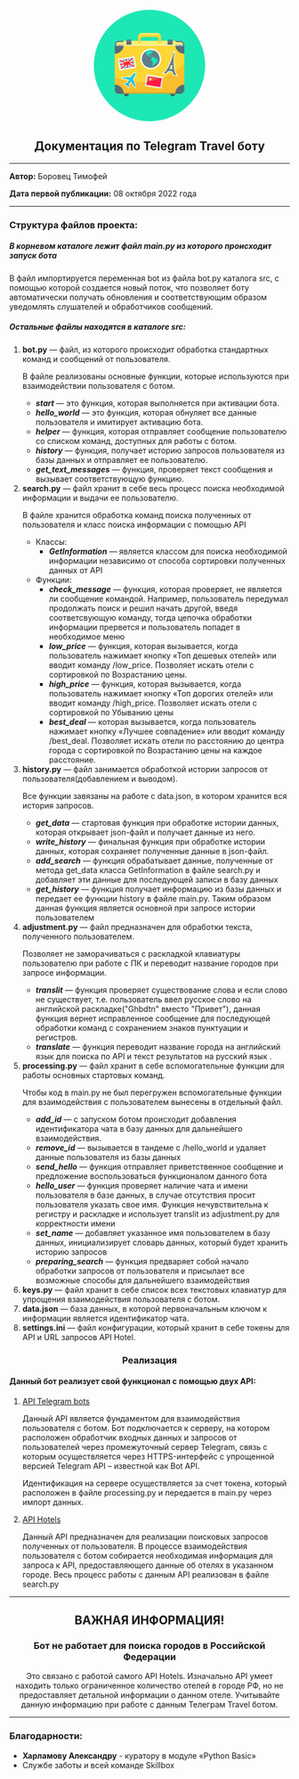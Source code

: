 <p style="text-align: center;"><img src=logo.png width="200" /></p>

<head> 
    <h2 style="text-align: center">Документация по Telegram Travel боту</h2>
</head>
<body>
<div class="release_info">
<hr>
<p><b>Автор:</b> Боровец Тимофей</p>
<p><b>Дата первой публикации:</b> 08 октября 2022 года</p>
<hr>
</div>

<div class="structure_project">

<h3>Структура файлов проекта:</h3>

<h5>В корневом каталоге лежит файл main.py из которого происходит запуск бота</h5>
<p>В файл импортируется переменная bot из файла bot.py каталога src, с помощью которой создается новый поток, что
позволяет боту автоматически получать обновления и соответствующим образом уведомлять слушателей и обработчиков 
сообщений.</p>

<h5>Остальные файлы находятся в каталоге src:</h5>

<ol>
<li><b>bot.py</b> — файл, из которого происходит обработка стандартных команд и сообщений от пользователя.
<p>В файле реализованы основные функции, которые используются при взаимодействии пользователя с ботом.</p>
<ul>
<li><b><i>start</i></b> — это функция, которая выполняется при активации бота.</li>
<li><b><i>hello_world</i></b> — это функция, которая обнуляет все данные пользователя и имитирует активацию бота.</li>
<li><b><i>helper</i></b> — функция, которая отправляет сообщение пользователю со списком команд, 
доступных для работы с ботом.</li>
<li><b><i>history</i></b> — функция, получает историю запросов пользователя из базы данных и отправляет ее пользователю.</li>
<li><b><i>get_text_messages</i></b> — функция, проверяет текст сообщения и вызывает соответствующую функцию.</li>
</ul>
</li>

<li><b>search.py</b> — файл хранит в себе весь процесс поиска необходимой информации и выдачи 
ее пользователю.
<p>В файле хранится обработка команд поиска полученных от пользователя и класс поиска информации с помощью API</p>
<ul>
<li>Классы:
<ul>
<li><b><i>GetInformation</i></b> — является классом для поиска необходимой информации независимо от способа сортировки
полученных данных от API</li>
</ul>
</li>
<li>Функции:
<ul>
<li><b><i>check_message</i></b> — функция, которая проверяет, не является ли сообщение командой. Например, пользователь передумал
продолжать поиск и решил начать другой, введя соответсвующую команду, тогда цепочка обработки информации прервется
и пользователь попадет в необходимое меню</li>
<li><b><i>low_price</i></b> — функция, которая вызывается, когда пользователь нажимает кнопку «Топ дешевых отелей» или вводит 
команду /low_price. Позволяет искать отели с сортировкой по Возрастанию цены.</li>
<li><b><i>high_price</i></b> — функция, которая вызывается, когда пользователь нажимает кнопку «Топ дорогих отелей» или 
вводит команду /high_price. Позволяет искать отели с сортировкой по Убыванию цены</li>
<li><b><i>best_deal</i></b> — которая вызывается, когда пользователь нажимает кнопку «Лучшее совпадение» или вводит команду 
/best_deal. Позволяет искать отели по расстоянию до центра города с сортировкой по Возрастанию цены на каждое 
расстояние.</li>
</ul>
</li>
</ul>
</li>

<li><b>history.py</b> — файл занимается обработкой истории запросов от пользователя(добавлением и выводом).
<p>Все функции завязаны на работе с data.json, в котором хранится вся история запросов.</p>
<ul>
<li><b><i>get_data</i></b> — стартовая функция при обработке истории данных, которая открывает json-файл и получает 
данные из него.</li>
<li><b><i>write_history</i></b> — финальная функция при обработке истории данных, которая сохраняет полученные данные в
json-файл.</li>
<li><b><i>add_search</i></b> — функция обрабатывает данные, полученные от метода get_data класса GetInformation в файле
search.py и добавляет эти данные для последующей записи в базу данных</li>
<li><b><i>get_history</i></b> — функция получает информацию из базы данных и передает ее функции history в файле main.py.
Таким образом данная функция является основной при запросе истории пользователем</li>
</ul>
</li>

<li><b>adjustment.py</b> — файл предназначен для обработки текста, полученного пользователем.
<p>Позволяет не заморачиваться с раскладкой клавиатуры пользователю при работе с ПК и переводит название городов при 
запросе информации.</p>
<ul>
<li><b><i>translit</i></b> — функция проверяет существование слова и если слово не существует, т.е. пользователь ввел
русское слово на английской раскладке("Ghbdtn" вместо "Привет"), данная функция вернет исправленное сообщение для 
последующей обработки команд с сохранением знаков пунктуации и регистров.</li>
<li><b><i>translate</i></b> — функция переводит название города на английский язык для поиска по API и 
текст результатов на русский язык .</li>
</ul>
</li>

<li><b>processing.py</b> — файл хранит в себе вспомогательные функции для работы основных стартовых команд.
<p>Чтобы код в main.py не был перегружен вспомогательные функции для взаимодействия с пользователем вынесены в отдельный
файл.</p>
<ul>
<li><b><i>add_id</i></b> — с запуском ботом происходит добавления идентификатора чата в базу данных для дальнейшего 
взаимодействия.</li>
<li><b><i>remove_id</i></b> — вызывается в тандеме с /hello_world и удаляет данные пользователя из базы данных</li>
<li><b><i>send_hello</i></b> — функция отправляет приветственное сообщение и предложение воспользоваться функционалом
данного бота</li>
<li><b><i>hello_user</i></b> — функция проверяет наличие чата и имени пользователя в базе данных, в случае отсутствия 
просит пользователя указать свое имя. Функция нечувствительна к регистру и раскладке и использует translit из 
adjustment.py для корректности имени</li>
<li><b><i>set_name</i></b> — добавляет указанное имя пользователем в базу данных, инициализирует словарь данных, 
который будет хранить историю запросов</li>
<li><b><i>preparing_search</i></b> — функция предваряет собой начало обработки запросов от пользователя и присылает 
все возможные способы для дальнейшего взаимодействия</li>
</ul>
</li>

<li><b>keys.py</b> — файл хранит в себе список всех текстовых клавиатур для упрощения взаимодействия пользователя с 
ботом.</li>

<li><b>data.json</b> — база данных, в которой первоначальным ключом к информации является идентификатор чата.</li>

<li><b>settings.ini</b> — файл конфигурации, который хранит в себе токены для API и URL запросов API Hotel.</li>
</ol>
</div>
<div class="about">

<h3 style="text-align: center">Реализация</h3>
<h4>
Данный бот реализует свой функционал с помощью двух API:
</h4>

<ol>
<li>
<a href="https://core.telegram.org/bots">API Telegram bots</a>
<p>Данный API является фундаментом для взаимодействия пользователя с ботом. Бот подключается к серверу, на котором 
расположен обработчик входных данных и запросов от пользователей через промежуточный сервер Telegram, связь с которым 
осуществляется через  HTTPS-интерфейс с упрощенной версией Telegram API – известной как Bot API.</p>
<p>Идентификация на сервере осуществляется за счет токена, который расположен в файле processing.py и передается 
в main.py через импорт данных.</p>
</li>

<li>
<a href="https://rapidapi.com/apidojo/api/hotels4">API Hotels</a>
<p>Данный API предназначен для реализации поисковых запросов полученных от пользователя. В процессе взаимодействия 
пользователя с ботом собирается необходимая информация для запроса к API, предоставляющего данные об отелях в указанном
городе. Весь процесс работы с данным API реализован в файле search.py</p>
</li>
</ol>
</div>
<hr>
<div class="important_info">
<h2 style="text-align: center">ВАЖНАЯ ИНФОРМАЦИЯ!</h2>
<h3 style="text-align: center">Бот не работает для поиска городов в Российской Федерации</h3>
<p style="text-align: center">Это связано с работой самого API Hotels. Изначально API умеет находить только ограниченное
количество отелей в городе РФ, но не предоставляет детальной информации о данном отеле. Учитывайте данную информацию 
при работе с данным Телеграм Travel ботом.</p>
<hr>
<div class="footer">
<h3>Благодарности:</h3>
<ul>
<li style="font-size: 14px"><b>Харламову Александру</b> - куратору в модуле «Python Basic»</li>
<li style="font-size: 14px">Службе заботы и всей команде Skillbox</li>
</ul>
</div>
</div>
</body>